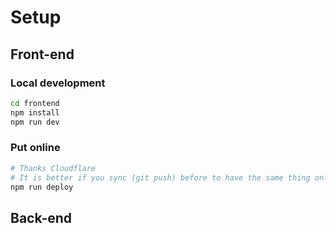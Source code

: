 # Setup

## Front-end

### Local development

```bash
cd frontend
npm install
npm run dev
```

### Put online

```bash
# Thanks Cloudflare
# It is better if you sync (git push) before to have the same thing online and in the repo
npm run deploy
```

## Back-end